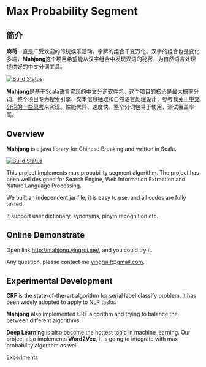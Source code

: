 # Max Probability Segment

## 简介
**麻将**一直是广受欢迎的传统娱乐活动，字牌的组合千变万化。汉字的组合也是变化多端，**Mahjong**这个项目希望能从汉字组合中发现汉语的秘密，为自然语言处理提供好的中文分词工具。

[![Build Status](https://secure.travis-ci.org/yingrui/mahjong.png?branch=master)](https://travis-ci.org/yingrui/mahjong)

**Mahjong**是基于Scala语言实现的中文分词软件包。这个项目的核心是最大概率分词，整个项目专为搜索引擎、文本信息抽取和自然语言处理设计，参考我[关于中文分词的一些思考](./about.md)来实现。性能优异、速度快。整个分词包易于使用，测试覆盖率高。

## Overview
**Mahjong** is a java library for Chinese Breaking and written in Scala.

[![Build Status](https://secure.travis-ci.org/yingrui/mahjong.png?branch=master)](https://travis-ci.org/yingrui/mahjong)

This project implements max probability segment algorithm. The project has been well designed for Search Engine, Web Information Extraction and Nature Language Processing.

We built an independent jar file, it is easy to use, and all codes are fully tested.

It support user dictionary, synonyms, pinyin recognition etc.

## Online Demonstrate

Open link <http://mahjong.yingrui.me/>, and you could try it. 

Any question, please contact me <yingrui.f@gmail.com>.

## Experimental Development
**CRF** is the state-of-the-art algorithm for serial label classify problem, it has been widely adopted to apply to NLP tasks.

**Mahjong** also implemented CRF algorithm and trying to balance the between different algorithms.

**Deep Learning** is also become the hottest topic in machine learning. Our project also implements **Word2Vec**, it is going to integrate with max probability algorithm as well.

[Experiments](./experiments.md)